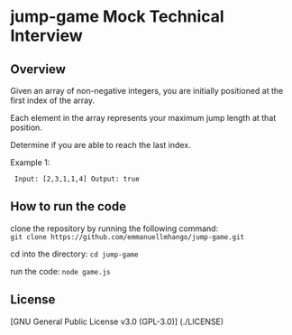 # jump-game Mock Technical Interview

## Overview

Given an array of non-negative integers, you are initially positioned at the first index of the array.

Each element in the array represents your maximum jump length at that position.

Determine if you are able to reach the last index.

Example 1:

` Input: [2,3,1,1,4]
  Output: true`

## How to run the code

clone the repository by running the following command:<br />
`git clone https://github.com/emmanuellmhango/jump-game.git`

cd into the directory:
`cd jump-game`

run the code:
`node game.js`

## License

[GNU General Public License v3.0 (GPL-3.0)] (./LICENSE)
